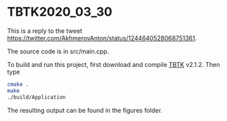 # TBTK2020_03_30
This is a reply to the tweet https://twitter.com/AkhmerovAnton/status/1244640528068751361.

The source code is in src/main.cpp.

To build and run this project, first download and compile [TBTK](https://github.com/dafer45/TBTK) v2.1.2.
Then type
```bash
cmake .
make
./build/Application
```

The resulting output can be found in the figures folder.
